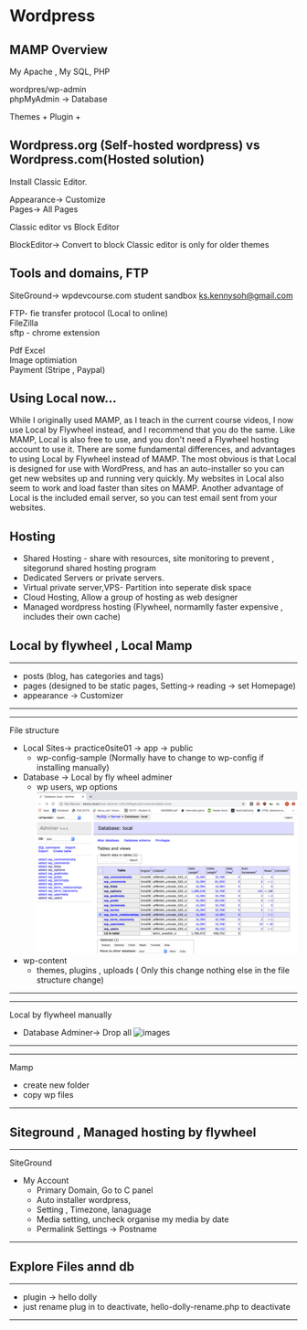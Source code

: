 # Wordpress

## MAMP Overview

My Apache , My SQL, PHP  
  
wordpres/wp-admin  
phpMyAdmin -> Database  

Themes + Plugin +  

## Wordpress.org (Self-hosted wordpress) vs Wordpress.com(Hosted solution)
Install Classic Editor.  
   
Appearance-> Customize   
Pages-> All Pages  
  
Classic editor vs Block Editor

BlockEditor-> Convert to block
Classic editor is only for older themes 

## Tools and domains, FTP

SiteGround-> 
wpdevcourse.com student sandbox
ks.kennysoh@gmail.com
  
FTP- fie transfer protocol (Local to online)  
FileZilla  
sftp - chrome extension  
   
Pdf Excel  
Image optimiation  
Payment (Stripe , Paypal)  

## Using Local now...
While I originally used MAMP, as I teach in the current course videos, I now use Local by Flywheel instead, and I recommend that you do the same. Like MAMP, Local is also free to use, and you don't need a Flywheel hosting account to use it. There are some fundamental differences, and advantages to using Local by Flywheel instead of MAMP. The most obvious is that Local is designed for use with WordPress, and has an auto-installer so you can get new websites up and running very quickly. My websites in Local also seem to work and load faster than sites on MAMP. Another advantage of Local is the included email server, so you can test email sent from your websites.  

## Hosting
- Shared Hosting - share with resources, site monitoring to prevent , sitegorund shared hosting program
- Dedicated Servers or private servers. 
- Virtual private server,VPS- Partition into seperate disk space
- Cloud Hosting, Allow a group of hosting as web designer
- Managed wordpress hosting (Flywheel, normamlly faster expensive , includes their own cache)

## Local by flywheel , Local Mamp 
***
- posts (blog, has categories and tags)
- pages (designed to be static pages, Setting-> reading -> set Homepage)
- appearance -> Customizer
***

***
File structure  
 - Local Sites-> practice0site01 -> app -> public
    - wp-config-sample (Normally have to change to wp-config if installing manually)
 - Database -> Local by fly wheel adminer  
    - wp users, wp options  
 ![images](https://github.com/KennySoh/Technical-Interview/blob/master/oop/wp1.png) 
 - wp-content
    - themes, plugins , uploads ( Only this change nothing else in the file structure change)
***

***
Local by flywheel manually  
- Database Adminer-> Drop all
 ![images](https://github.com/KennySoh/Technical-Interview/blob/master/oop/wp2.png) 
***

***
Mamp
- create new folder
- copy wp files
***
## Siteground , Managed hosting by flywheel

***
SiteGround  
- My Account
    - Primary Domain, Go to C panel
    - Auto installer wordpress, 
    - Setting , Timezone, lanaguage
    - Media setting, uncheck organise my media by date
    - Permalink Settings -> Postname
***
## Explore Files annd db
***
- plugin -> hello dolly
- just rename plug in to deactivate, hello-dolly-rename.php to deactivate 

***
